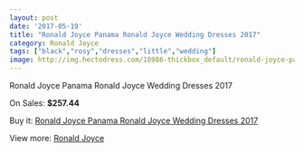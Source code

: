 ```yaml
---
layout: post
date: '2017-05-19'
title: "Ronald Joyce Panama Ronald Joyce Wedding Dresses 2017"
category: Ronald Joyce
tags: ["black","rosy","dresses","little","wedding"]
image: http://img.hectodress.com/18986-thickbox_default/ronald-joyce-panama-ronald-joyce-wedding-dresses-2013.jpg
---
```

Ronald Joyce Panama Ronald Joyce Wedding Dresses 2017

On Sales: **$257.44**
<a href="https://www.hectodress.com/ronald-joyce/8918-ronald-joyce-panama-ronald-joyce-wedding-dresses-2013.html"><amp-img layout="responsive" width="600" height="600" src="//img.hectodress.com/18986-thickbox_default/ronald-joyce-panama-ronald-joyce-wedding-dresses-2013.jpg" alt="Ronald Joyce Panama Ronald Joyce Wedding Dresses 2017 0" /></a>
<a href="https://www.hectodress.com/ronald-joyce/8918-ronald-joyce-panama-ronald-joyce-wedding-dresses-2013.html"><amp-img layout="responsive" width="600" height="600" src="//img.hectodress.com/18988-thickbox_default/ronald-joyce-panama-ronald-joyce-wedding-dresses-2013.jpg" alt="Ronald Joyce Panama Ronald Joyce Wedding Dresses 2017 1" /></a>
<a href="https://www.hectodress.com/ronald-joyce/8918-ronald-joyce-panama-ronald-joyce-wedding-dresses-2013.html"><amp-img layout="responsive" width="600" height="600" src="//img.hectodress.com/18987-thickbox_default/ronald-joyce-panama-ronald-joyce-wedding-dresses-2013.jpg" alt="Ronald Joyce Panama Ronald Joyce Wedding Dresses 2017 2" /></a>

Buy it: [Ronald Joyce Panama Ronald Joyce Wedding Dresses 2017](https://www.hectodress.com/ronald-joyce/8918-ronald-joyce-panama-ronald-joyce-wedding-dresses-2013.html "Ronald Joyce Panama Ronald Joyce Wedding Dresses 2017")

View more: [Ronald Joyce](https://www.hectodress.com/149-ronald-joyce "Ronald Joyce")